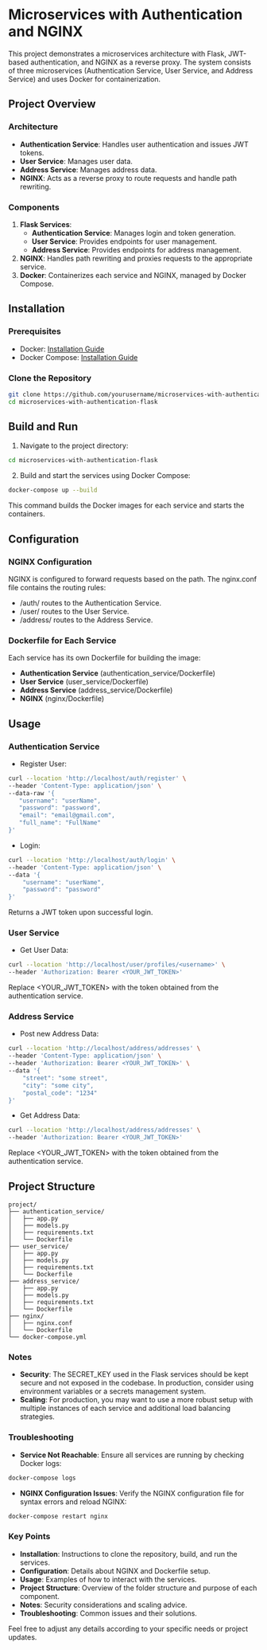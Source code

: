 # Microservices with Authentication and NGINX

This project demonstrates a microservices architecture with Flask, JWT-based authentication, and NGINX as a reverse proxy. The system consists of three microservices (Authentication Service, User Service, and Address Service) and uses Docker for containerization.

## Project Overview

### Architecture
- **Authentication Service**: Handles user authentication and issues JWT tokens.
- **User Service**: Manages user data.
- **Address Service**: Manages address data.
- **NGINX**: Acts as a reverse proxy to route requests and handle path rewriting.

### Components
1. **Flask Services**:
   - **Authentication Service**: Manages login and token generation.
   - **User Service**: Provides endpoints for user management.
   - **Address Service**: Provides endpoints for address management.
2. **NGINX**: Handles path rewriting and proxies requests to the appropriate service.
3. **Docker**: Containerizes each service and NGINX, managed by Docker Compose.

## Installation

### Prerequisites
- Docker: [Installation Guide](https://docs.docker.com/get-docker/)
- Docker Compose: [Installation Guide](https://docs.docker.com/compose/install/)

### Clone the Repository
```bash
git clone https://github.com/yourusername/microservices-with-authentication-flask.git
cd microservices-with-authentication-flask
```

## Build and Run
1. Navigate to the project directory:
```bash
cd microservices-with-authentication-flask
```
2. Build and start the services using Docker Compose:
```bash
docker-compose up --build
```
This command builds the Docker images for each service and starts the containers.

## Configuration
### NGINX Configuration
NGINX is configured to forward requests based on the path. The nginx.conf file contains the routing rules:

- /auth/ routes to the Authentication Service.
- /user/ routes to the User Service.
- /address/ routes to the Address Service.

### Dockerfile for Each Service
Each service has its own Dockerfile for building the image:

 - **Authentication Service** (authentication_service/Dockerfile)
 - **User Service** (user_service/Dockerfile)
 - **Address Service** (address_service/Dockerfile)
 - **NGINX** (nginx/Dockerfile)

## Usage
### Authentication Service
 - Register User:
 ```bash
 curl --location 'http://localhost/auth/register' \
--header 'Content-Type: application/json' \
--data-raw '{
    "username": "userName",
    "password": "password",
    "email": "email@gmail.com",
    "full_name": "FullName"
}'
 ```
 - Login:
```bash
curl --location 'http://localhost/auth/login' \
--header 'Content-Type: application/json' \
--data '{
    "username": "userName",
    "password": "password"
}'
```
Returns a JWT token upon successful login.
### User Service
 - Get User Data:
```bash
curl --location 'http://localhost/user/profiles/<username>' \
--header 'Authorization: Bearer <YOUR_JWT_TOKEN>'
```
Replace <YOUR_JWT_TOKEN> with the token obtained from the authentication service.

### Address Service
 - Post new Address Data:
```bash
curl --location 'http://localhost/address/addresses' \
--header 'Content-Type: application/json' \
--header 'Authorization: Bearer <YOUR_JWT_TOKEN>' \
--data '{
    "street": "some street",
    "city": "some city",
    "postal_code": "1234"
}'
``` 
 - Get Address Data:
```bash
curl --location 'http://localhost/address/addresses' \
--header 'Authorization: Bearer <YOUR_JWT_TOKEN>'
```
Replace <YOUR_JWT_TOKEN> with the token obtained from the authentication service.

## Project Structure
```
project/
├── authentication_service/
│   ├── app.py
│   ├── models.py
│   ├── requirements.txt
│   └── Dockerfile
├── user_service/
│   ├── app.py
│   ├── models.py
│   ├── requirements.txt
│   └── Dockerfile
├── address_service/
│   ├── app.py
│   ├── models.py
│   ├── requirements.txt
│   └── Dockerfile
├── nginx/
│   ├── nginx.conf
│   └── Dockerfile
└── docker-compose.yml
```


### Notes
- **Security**: The SECRET_KEY used in the Flask services should be kept secure and not exposed in the codebase. In production, consider using environment variables or a secrets management system.
- **Scaling**: For production, you may want to use a more robust setup with multiple instances of each service and additional load balancing strategies.
### Troubleshooting
- **Service Not Reachable**: Ensure all services are running by checking Docker logs:
```bash
docker-compose logs
```
- **NGINX Configuration Issues**: Verify the NGINX configuration file for syntax errors and reload NGINX:
```bash
docker-compose restart nginx
```


### Key Points
- **Installation**: Instructions to clone the repository, build, and run the services.
- **Configuration**: Details about NGINX and Dockerfile setup.
- **Usage**: Examples of how to interact with the services.
- **Project Structure**: Overview of the folder structure and purpose of each component.
- **Notes**: Security considerations and scaling advice.
- **Troubleshooting**: Common issues and their solutions.

Feel free to adjust any details according to your specific needs or project updates.